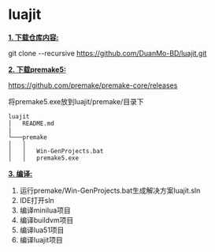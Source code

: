 # luajit

<ins>**1. 下载仓库内容:**</ins>

git clone --recursive https://github.com/DuanMo-BD/luajit.git

<ins>**2. 下载premake5:**</ins>

https://github.com/premake/premake-core/releases

将premake5.exe放到luajit/premake/目录下

```
luajit
│   README.md
|
└───premake
│   │   
│   │   Win-GenProjects.bat
│   │   premake5.exe
```

<ins>**3. 编译:**</ins>

1. 运行premake/Win-GenProjects.bat生成解决方案luajit.sln
2. IDE打开sln
3. 编译minilua项目
4. 编译buildvm项目
5. 编译lua51项目
6. 编译luajit项目